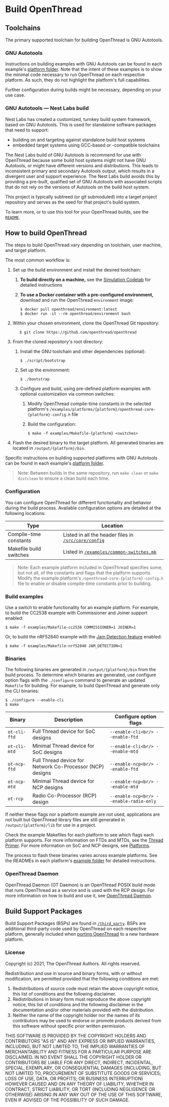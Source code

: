 # Build OpenThread

## Toolchains

The primary supported toolchain for building OpenThread is GNU Autotools.

### GNU Autotools

Instructions on building examples with GNU Autotools can be found in each example's [platform folder](https://github.com/openthread/openthread/tree/main/examples/platforms). Note that the intent of these examples is to show the minimal code necessary to run OpenThread on each respective platform. As such, they do not highlight the platform's full capabilities.

Further configuration during builds might be necessary, depending on your use
case.

### GNU Autotools — Nest Labs build

Nest Labs has created a customized, turnkey build system framework, based on GNU
Autotools. This is used for standalone software packages that need to support:

*   building on and targeting against standalone build host systems
*   embedded target systems using GCC-based or -compatible toolchains

The Nest Labs build of GNU Autotools is recommend for use with OpenThread
because some build host systems might not have GNU Autotools, or might have
different versions and distributions. This leads to inconsistent primary and
secondary Autotools output, which results in a divergent user and support
experience. The Nest Labs build avoids this by providing a pre-built,
qualified set of GNU Autotools with associated scripts that do not rely on the
versions of Autotools on the build host system.

This project is typically subtreed (or git submoduled) into a target project
repository and serves as the seed for that project's build system.

To learn more, or to use this tool for your OpenThread builds, see the
[`README`](https://github.com/openthread/openthread/tree/main/third_party/nlbuild-autotools/repo).

## How to build OpenThread

The steps to build OpenThread vary depending on toolchain, user machine, and
target platform.

The most common workflow is:

1.  Set up the build environment and install the desired toolchain:
    1.  **To build directly on a machine,** see the [Simulation Codelab](https://openthread.io/codelabs/openthread-simulation-posix/index.html?index=..%2F..index#1) for detailed instructions
    1.  **To use a Docker container with a pre-configured environment,**
        download and run the OpenThread `environment` image:

            $ docker pull openthread/environment:latest
            $ docker run -it --rm openthread/environment bash

1.  Within your chosen environment, clone the OpenThread Git repository:

           $ git clone https://github.com/openthread/openthread

1.  From the cloned repository's root directory:
    1.  Install the GNU toolchain and other dependencies (optional):

            $ ./script/bootstrap

    1.  Set up the environment:

            $ ./bootstrap

    1.  Configure and build, using pre-defined platform examples with optional customization via common switches:
        1.  Modify OpenThread compile-time constants in the selected platform's `/examples/platforms/{platform}/openthread-core-{platform}-config.h` file
        1.  Build the configuration:

                $ make -f examples/Makefile-{platform} <switches>

1.  Flash the desired binary to the target platform. All generated binaries are
    located in `/output/{platform}/bin`.

Specific instructions on building supported platforms with GNU Autotools can be
found in each example's [platform folder](https://github.com/openthread/openthread/tree/main/examples/platforms).

> Note: Between builds in the same repository, run `make clean` or `make distclean` to ensure a clean build each time.

### Configuration

You can configure OpenThread for different functionality and behavior during the
build process. Available configuration options are detailed at the following
locations:

Type | Location
---- | ----
Compile-time constants | Listed in all the header files in [`/src/core/config`](https://github.com/openthread/openthread/tree/main/src/core/config)
Makefile build switches | Listed in [`/examples/common-switches.mk`](https://github.com/openthread/openthread/tree/main/examples/common-switches.mk)

> Note: Each example platform included in OpenThread specifies some, but not all, of the constants and flags that the platform supports. Modify the example platform's `/openthread-core-{platform}-config.h` file to enable or disable compile-time constants prior to building.

### Build examples

Use a switch to enable functionality for an example platform. For example, to
build the CC2538 example with Commissioner and Joiner support enabled:

```
$ make -f examples/Makefile-cc2538 COMMISSIONER=1 JOINER=1
```

Or, to build the nRF52840 example with the [Jam Detection
feature](/guides/build/features/jam-detection) enabled:

```
$ make -f examples/Makefile-nrf52840 JAM_DETECTION=1
```

### Binaries

The following binaries are generated in `/output/{platform}/bin` from the build process. To determine which binaries are generated, use configure option flags with the `./configure` command to generate an updated `Makefile` for building. For example, to build OpenThread and generate only the CLI binaries:

```
$ ./configure --enable-cli
$ make
```

Binary | Description | Configure option flags
---- | ---- | ----
`ot-cli-ftd` | Full Thread device for SoC designs | `--enable-cli<br/> --enable-ftd`
`ot-cli-mtd` | Minimal Thread device for SoC designs | `--enable-cli<br/> --enable-mtd`
`ot-ncp-ftd` | Full Thread device for Network Co-Processor (NCP) designs | `--enable-ncp<br/> --enable-ftd`
`ot-ncp-mtd` | Minimal Thread device for NCP designs | `--enable-ncp<br/> --enable-mtd`
`ot-rcp` | Radio Co-Processor (RCP) design | `--enable-ncp<br/> --enable-radio-only`

If neither these flags nor a platform example are not used, applications are not
built but OpenThread library files are still generated in `/output/{platform}/lib` for use in a project.

Check the example Makefiles for each platform to see which flags each platform
supports. For more information on FTDs and MTDs, see the
[Thread Primer](/guides/thread-primer/node-roles-and-types#device_types). For
more information on SoC and NCP designs, see [Platforms](/platforms/).

The process to flash these binaries varies across example platforms. See the
READMEs in each platform's
[example folder](https://github.com/openthread/openthread/tree/main/examples/platforms) for detailed instructions.

### OpenThread Daemon

OpenThread Daemon (OT Daemon) is an OpenThread POSIX build mode that runs
OpenThread as a service and is used with the RCP design. For more information on
how to build and use it, see [OpenThread Daemon](/platforms/co-processor/ot-daemon).

## Build Support Packages

Build Support Packages (BSPs)  are found in
[`/third_party`](https://github.com/openthread/openthread/tree/main/third_party). BSPs are additional third-party code used by OpenThread on each respective platform, generally included when [porting OpenThread](/guides/porting/) to a new hardware platform.

### License

Copyright (c) 2021, The OpenThread Authors.
All rights reserved.

Redistribution and use in source and binary forms, with or without
modification, are permitted provided that the following conditions are met:
1. Redistributions of source code must retain the above copyright
   notice, this list of conditions and the following disclaimer.
2. Redistributions in binary form must reproduce the above copyright
   notice, this list of conditions and the following disclaimer in the
   documentation and/or other materials provided with the distribution.
3. Neither the name of the copyright holder nor the
   names of its contributors may be used to endorse or promote products
   derived from this software without specific prior written permission.

THIS SOFTWARE IS PROVIDED BY THE COPYRIGHT HOLDERS AND CONTRIBUTORS "AS IS"
AND ANY EXPRESS OR IMPLIED WARRANTIES, INCLUDING, BUT NOT LIMITED TO, THE
IMPLIED WARRANTIES OF MERCHANTABILITY AND FITNESS FOR A PARTICULAR PURPOSE
ARE DISCLAIMED. IN NO EVENT SHALL THE COPYRIGHT HOLDER OR CONTRIBUTORS BE
LIABLE FOR ANY DIRECT, INDIRECT, INCIDENTAL, SPECIAL, EXEMPLARY, OR
CONSEQUENTIAL DAMAGES (INCLUDING, BUT NOT LIMITED TO, PROCUREMENT OF
SUBSTITUTE GOODS OR SERVICES; LOSS OF USE, DATA, OR PROFITS; OR BUSINESS
INTERRUPTION) HOWEVER CAUSED AND ON ANY THEORY OF LIABILITY, WHETHER IN
CONTRACT, STRICT LIABILITY, OR TORT (INCLUDING NEGLIGENCE OR OTHERWISE)
ARISING IN ANY WAY OUT OF THE USE OF THIS SOFTWARE, EVEN IF ADVISED OF THE
POSSIBILITY OF SUCH DAMAGE.
